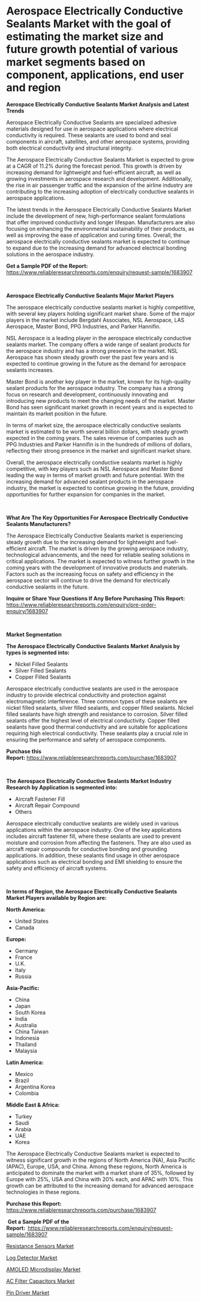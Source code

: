 <p><h1>Aerospace Electrically Conductive Sealants Market with the goal of estimating the market size and future growth potential of various market segments based on component, applications, end user and region</h1></p><p><strong>Aerospace Electrically Conductive Sealants Market Analysis and Latest Trends</strong></p>
<p><p>Aerospace Electrically Conductive Sealants are specialized adhesive materials designed for use in aerospace applications where electrical conductivity is required. These sealants are used to bond and seal components in aircraft, satellites, and other aerospace systems, providing both electrical conductivity and structural integrity.</p><p>The Aerospace Electrically Conductive Sealants Market is expected to grow at a CAGR of 11.2% during the forecast period. This growth is driven by increasing demand for lightweight and fuel-efficient aircraft, as well as growing investments in aerospace research and development. Additionally, the rise in air passenger traffic and the expansion of the airline industry are contributing to the increasing adoption of electrically conductive sealants in aerospace applications.</p><p>The latest trends in the Aerospace Electrically Conductive Sealants Market include the development of new, high-performance sealant formulations that offer improved conductivity and longer lifespan. Manufacturers are also focusing on enhancing the environmental sustainability of their products, as well as improving the ease of application and curing times. Overall, the aerospace electrically conductive sealants market is expected to continue to expand due to the increasing demand for advanced electrical bonding solutions in the aerospace industry.</p></p>
<p><strong>Get a Sample PDF of the Report:&nbsp;</strong> <a href="https://www.reliableresearchreports.com/enquiry/request-sample/1683907">https://www.reliableresearchreports.com/enquiry/request-sample/1683907</a></p>
<p>&nbsp;</p>
<p><strong>Aerospace Electrically Conductive Sealants Major Market Players</strong></p>
<p><p>The aerospace electrically conductive sealants market is highly competitive, with several key players holding significant market share. Some of the major players in the market include Bergdahl Associates, NSL Aerospace, LAS Aerospace, Master Bond, PPG Industries, and Parker Hannifin.</p><p>NSL Aerospace is a leading player in the aerospace electrically conductive sealants market. The company offers a wide range of sealant products for the aerospace industry and has a strong presence in the market. NSL Aerospace has shown steady growth over the past few years and is expected to continue growing in the future as the demand for aerospace sealants increases.</p><p>Master Bond is another key player in the market, known for its high-quality sealant products for the aerospace industry. The company has a strong focus on research and development, continuously innovating and introducing new products to meet the changing needs of the market. Master Bond has seen significant market growth in recent years and is expected to maintain its market position in the future.</p><p>In terms of market size, the aerospace electrically conductive sealants market is estimated to be worth several billion dollars, with steady growth expected in the coming years. The sales revenue of companies such as PPG Industries and Parker Hannifin is in the hundreds of millions of dollars, reflecting their strong presence in the market and significant market share.</p><p>Overall, the aerospace electrically conductive sealants market is highly competitive, with key players such as NSL Aerospace and Master Bond leading the way in terms of market growth and future potential. With the increasing demand for advanced sealant products in the aerospace industry, the market is expected to continue growing in the future, providing opportunities for further expansion for companies in the market.</p></p>
<p>&nbsp;</p>
<p><strong>What Are The Key Opportunities For Aerospace Electrically Conductive Sealants Manufacturers?</strong></p>
<p><p>The Aerospace Electrically Conductive Sealants market is experiencing steady growth due to the increasing demand for lightweight and fuel-efficient aircraft. The market is driven by the growing aerospace industry, technological advancements, and the need for reliable sealing solutions in critical applications. The market is expected to witness further growth in the coming years with the development of innovative products and materials. Factors such as the increasing focus on safety and efficiency in the aerospace sector will continue to drive the demand for electrically conductive sealants in the future.</p></p>
<p><strong>Inquire or Share Your Questions If Any Before Purchasing This Report:</strong> <a href="https://www.reliableresearchreports.com/enquiry/pre-order-enquiry/1683907">https://www.reliableresearchreports.com/enquiry/pre-order-enquiry/1683907</a></p>
<p>&nbsp;</p>
<p><strong>Market Segmentation</strong></p>
<p><strong>The Aerospace Electrically Conductive Sealants Market Analysis by types is segmented into:</strong></p>
<p><ul><li>Nickel Filled Sealants</li><li>Silver Filled Sealants</li><li>Copper Filled Sealants</li></ul></p>
<p><p>Aerospace electrically conductive sealants are used in the aerospace industry to provide electrical conductivity and protection against electromagnetic interference. Three common types of these sealants are nickel filled sealants, silver filled sealants, and copper filled sealants. Nickel filled sealants have high strength and resistance to corrosion. Silver filled sealants offer the highest level of electrical conductivity. Copper filled sealants have good thermal conductivity and are suitable for applications requiring high electrical conductivity. These sealants play a crucial role in ensuring the performance and safety of aerospace components.</p></p>
<p><strong>Purchase this Report:&nbsp;</strong><a href="https://www.reliableresearchreports.com/purchase/1683907">https://www.reliableresearchreports.com/purchase/1683907</a></p>
<p>&nbsp;</p>
<p><strong>The Aerospace Electrically Conductive Sealants Market Industry Research by Application is segmented into:</strong></p>
<p><ul><li>Aircraft Fastener Fill</li><li>Aircraft Repair Compound</li><li>Others</li></ul></p>
<p><p>Aerospace electrically conductive sealants are widely used in various applications within the aerospace industry. One of the key applications includes aircraft fastener fill, where these sealants are used to prevent moisture and corrosion from affecting the fasteners. They are also used as aircraft repair compounds for conductive bonding and grounding applications. In addition, these sealants find usage in other aerospace applications such as electrical bonding and EMI shielding to ensure the safety and efficiency of aircraft systems.</p></p>
<p>&nbsp;</p>
<p><strong>In terms of Region, the Aerospace Electrically Conductive Sealants Market Players available by Region are:</strong></p>
<p>
    <p> <strong> North America: </strong>
        <ul>
            <li>United States</li>
            <li>Canada</li>
        </ul>
        </p> 
    <p> <strong> Europe: </strong>
        <ul>
            <li>Germany</li>
            <li>France</li>
            <li>U.K.</li>
            <li>Italy</li>
            <li>Russia</li>
        </ul>
        </p> 
    <p> <strong> Asia-Pacific: </strong>
        <ul>
            <li>China</li>
            <li>Japan</li>
            <li>South Korea</li>
            <li>India</li>
            <li>Australia</li>
            <li>China Taiwan</li>
            <li>Indonesia</li>
            <li>Thailand</li>
            <li>Malaysia</li>
        </ul>
        </p> 
    <p> <strong> Latin America: </strong>
        <ul>
            <li>Mexico</li>
            <li>Brazil</li>
            <li>Argentina Korea</li>
            <li>Colombia</li>
        </ul>
        </p> 
    <p> <strong> Middle East & Africa: </strong>
        <ul>
            <li>Turkey</li>
            <li>Saudi</li>
            <li>Arabia</li>
            <li>UAE</li>
            <li>Korea</li>
        </ul>
    </p>
    </p>
<p><p>The Aerospace Electrically Conductive Sealants market is expected to witness significant growth in the regions of North America (NA), Asia Pacific (APAC), Europe, USA, and China. Among these regions, North America is anticipated to dominate the market with a market share of 35%, followed by Europe with 25%, USA and China with 20% each, and APAC with 10%. This growth can be attributed to the increasing demand for advanced aerospace technologies in these regions.</p></p>
<p><strong>Purchase this Report: </strong><a href="https://www.reliableresearchreports.com/purchase/1683907">https://www.reliableresearchreports.com/purchase/1683907</a></p>
<p>&nbsp;<strong>Get a Sample PDF of the Report:&nbsp;&nbsp;</strong><a href="https://www.reliableresearchreports.com/enquiry/request-sample/1683907">https://www.reliableresearchreports.com/enquiry/request-sample/1683907</a></p>
<p><strong></strong></p>
<p><p><a href="https://medium.com/@freedayundt/resistance-sensors-market-outlook-industry-overview-and-forecast-2024-to-2031-60695839f563">Resistance Sensors Market</a></p><p><a href="https://medium.com/@shivangi.reportprime/log-detector-market-research-report-its-history-and-forecast-2024-to-2031-d0974269cf4f">Log Detector Market</a></p><p><a href="https://medium.com/@hollietowne534/amoled-microdisplay-market-research-report-its-history-and-forecast-2024-to-2031-8d9ff05ce814">AMOLED Microdisplay Market</a></p><p><a href="https://medium.com/@freedayundt/ac-filter-capacitors-market-research-report-its-history-and-forecast-2024-to-2031-071caf02404e">AC Filter Capacitors Market</a></p><p><a href="https://medium.com/@shivangi.reportprime/pin-driver-market-size-reveals-the-best-marketing-channels-in-global-industry-761ab844197f">Pin Driver Market</a></p></p>
